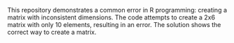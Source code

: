 This repository demonstrates a common error in R programming: creating a matrix with inconsistent dimensions. The code attempts to create a 2x6 matrix with only 10 elements, resulting in an error.  The solution shows the correct way to create a matrix.